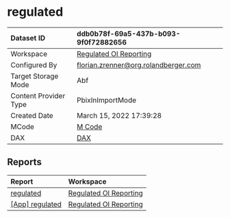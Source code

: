 



# regulated

|Dataset ID|ddb0b78f-69a5-437b-b093-9f0f72882656|
| :--- | :--- |
|Workspace|[Regulated OI Reporting](../Workspaces/Regulated-OI-Reporting.md)|
|Configured By|florian.zrenner@org.rolandberger.com|
|Target Storage Mode|Abf|
|Content Provider Type|PbixInImportMode|
|Created Date|March 15, 2022 17:39:28|
|MCode|[M Code](./regulated/mcode.md)|
|DAX|[DAX](./regulated/dax.md)|

## Reports

|Report|Workspace|
| :--- | :--- |
|[regulated](../Reports/regulated.md)|[Regulated OI Reporting](../Workspaces/Regulated-OI-Reporting.md)|
|[[App] regulated](../Reports/[App]-regulated.md)|[Regulated OI Reporting](../Workspaces/Regulated-OI-Reporting.md)|
